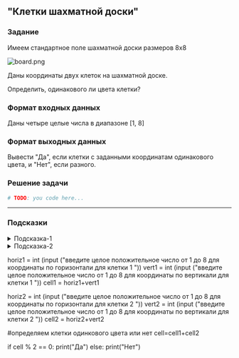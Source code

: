 ## "Клетки шахматной доски"

### Задание

Имеем стандартное поле шахматной доски размеров 8x8

![board.png](img/board.png)

Даны координаты двух клеток на шахматной доске.

Определить, одинакового ли цвета клетки?

### Формат входных данных

Даны четыре целые числа в диапазоне [1, 8]

### Формат выходных данных

Вывести "Да", если клетки с заданными координатам одинакового цвета, и "Нет", если разного.

### Решение задачи

```python
# TODO: you code here...
```

---

### Подсказки

<details>
<summary>Подсказка-1</summary>
Условие для проверки четности числа:

```python
n % 2 == 0
```

</details>

<details>
<summary>Подсказка-2</summary>
Сумма двух нечетных чисел, всегда четная.
</details>


horiz1 = int (input ("введите целое положительное число от 1 до 8 для координаты по горизонтали для клетки 1 "))
vert1 =  int (input ("введите целое положительное число от 1 до 8 для координаты по вертикали для клетки 1 "))
cell1 = horiz1+vert1

horiz2 = int (input ("введите целое положительное число от 1 до 8 для координаты по горизонтали для клетки 2 "))
vert2 =  int (input ("введите целое положительное число от 1 до 8 для координаты по вертикали для клетки 2 "))
cell2 = horiz2+vert2

#определяем клетки одинкового цвета или нет
cell=cell1+cell2

if  cell % 2 == 0:
    print("Да")
else:
    print("Нет")

